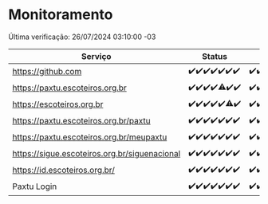 # Monitoramento

Última verificação: 26/07/2024 03:10:00 -03

|Serviço|Status|Últimas 24h|
|---|---|---|
|https://github.com|<span title="2024-07-19: OK=23">✔️</span><span title="2024-07-20: OK=24">✔️</span><span title="2024-07-21: OK=23">✔️</span><span title="2024-07-22: OK=23">✔️</span><span title="2024-07-23: OK=24">✔️</span><span title="2024-07-24: OK=24">✔️</span><span title="2024-07-25: OK=6">✔️</span>|<span title="25/07/2024 03:10:00 -03 : 200">✔️</span><span title="25/07/2024 04:07:00 -03 : 200">✔️</span><span title="25/07/2024 05:10:00 -03 : 200">✔️</span><span title="25/07/2024 06:07:00 -03 : 200">✔️</span><span title="25/07/2024 07:08:00 -03 : 200">✔️</span><span title="25/07/2024 08:05:00 -03 : 200">✔️</span><span title="25/07/2024 09:13:00 -03 : 200">✔️</span><span title="25/07/2024 10:11:00 -03 : 200">✔️</span><span title="25/07/2024 11:06:00 -03 : 200">✔️</span><span title="25/07/2024 12:07:00 -03 : 200">✔️</span><span title="25/07/2024 13:09:00 -03 : 200">✔️</span><span title="25/07/2024 14:06:00 -03 : 200">✔️</span><span title="25/07/2024 15:09:00 -03 : 200">✔️</span><span title="25/07/2024 16:04:00 -03 : 200">✔️</span><span title="25/07/2024 17:08:00 -03 : 200">✔️</span><span title="25/07/2024 18:07:00 -03 : 200">✔️</span><span title="25/07/2024 19:07:00 -03 : 200">✔️</span><span title="25/07/2024 20:08:00 -03 : 200">✔️</span><span title="25/07/2024 21:34:00 -03 : 200">✔️</span><span title="25/07/2024 22:56:00 -03 : 200">✔️</span><span title="25/07/2024 23:30:00 -03 : 200">✔️</span><span title="26/07/2024 00:08:00 -03 : 200">✔️</span><span title="26/07/2024 01:08:00 -03 : 200">✔️</span><span title="26/07/2024 02:08:00 -03 : 200">✔️</span><span title="26/07/2024 03:10:00 -03 : 200">✔️</span>|
|https://paxtu.escoteiros.org.br|<span title="2024-07-19: OK=23">✔️</span><span title="2024-07-20: OK=24">✔️</span><span title="2024-07-21: OK=23">✔️</span><span title="2024-07-22: OK=23">✔️</span><span title="2024-07-23: OK=23, Falhas=1">⚠️</span><span title="2024-07-24: OK=24">✔️</span><span title="2024-07-25: OK=6">✔️</span>|<span title="25/07/2024 03:10:00 -03 : 200">✔️</span><span title="25/07/2024 04:07:00 -03 : 200">✔️</span><span title="25/07/2024 05:10:00 -03 : 200">✔️</span><span title="25/07/2024 06:07:00 -03 : 200">✔️</span><span title="25/07/2024 07:08:00 -03 : 200">✔️</span><span title="25/07/2024 08:05:00 -03 : 200">✔️</span><span title="25/07/2024 09:13:00 -03 : 200">✔️</span><span title="25/07/2024 10:11:00 -03 : 200">✔️</span><span title="25/07/2024 11:06:00 -03 : 200">✔️</span><span title="25/07/2024 12:07:00 -03 : 200">✔️</span><span title="25/07/2024 13:09:00 -03 : 200">✔️</span><span title="25/07/2024 14:06:00 -03 : 200">✔️</span><span title="25/07/2024 15:09:00 -03 : 200">✔️</span><span title="25/07/2024 16:04:00 -03 : 200">✔️</span><span title="25/07/2024 17:08:00 -03 : 200">✔️</span><span title="25/07/2024 18:07:00 -03 : 200">✔️</span><span title="25/07/2024 19:07:00 -03 : 200">✔️</span><span title="25/07/2024 20:08:00 -03 : 200">✔️</span><span title="25/07/2024 21:34:00 -03 : 200">✔️</span><span title="25/07/2024 22:56:00 -03 : 200">✔️</span><span title="25/07/2024 23:30:00 -03 : 200">✔️</span><span title="26/07/2024 00:08:00 -03 : 200">✔️</span><span title="26/07/2024 01:08:00 -03 : 200">✔️</span><span title="26/07/2024 02:08:00 -03 : 200">✔️</span><span title="26/07/2024 03:10:00 -03 : 200">✔️</span>|
|https://escoteiros.org.br|<span title="2024-07-19: OK=23">✔️</span><span title="2024-07-20: OK=24">✔️</span><span title="2024-07-21: OK=23">✔️</span><span title="2024-07-22: OK=23">✔️</span><span title="2024-07-23: OK=24">✔️</span><span title="2024-07-24: OK=22, Falhas=2">⚠️</span><span title="2024-07-25: OK=6">✔️</span>|<span title="25/07/2024 03:10:00 -03 : 200">✔️</span><span title="25/07/2024 04:07:00 -03 : 200">✔️</span><span title="25/07/2024 05:10:00 -03 : 200">✔️</span><span title="25/07/2024 06:07:00 -03 : 200">✔️</span><span title="25/07/2024 07:08:00 -03 : 200">✔️</span><span title="25/07/2024 08:05:00 -03 : 200">✔️</span><span title="25/07/2024 09:13:00 -03 : 200">✔️</span><span title="25/07/2024 10:11:00 -03 : 200">✔️</span><span title="25/07/2024 11:06:00 -03 : 200">✔️</span><span title="25/07/2024 12:07:00 -03 : 200">✔️</span><span title="25/07/2024 13:09:00 -03 : 200">✔️</span><span title="25/07/2024 14:06:00 -03 : 200">✔️</span><span title="25/07/2024 15:09:00 -03 : 200">✔️</span><span title="25/07/2024 16:04:00 -03 : 200">✔️</span><span title="25/07/2024 17:08:00 -03 : 200">✔️</span><span title="25/07/2024 18:07:00 -03 : 200">✔️</span><span title="25/07/2024 19:07:00 -03 : 200">✔️</span><span title="25/07/2024 20:08:00 -03 : 200">✔️</span><span title="25/07/2024 21:34:00 -03 : 200">✔️</span><span title="25/07/2024 22:56:00 -03 : 200">✔️</span><span title="25/07/2024 23:30:00 -03 : 200">✔️</span><span title="26/07/2024 00:08:00 -03 : 200">✔️</span><span title="26/07/2024 01:08:00 -03 : 200">✔️</span><span title="26/07/2024 02:08:00 -03 : 200">✔️</span><span title="26/07/2024 03:10:00 -03 : 200">✔️</span>|
|https://paxtu.escoteiros.org.br/paxtu|<span title="2024-07-19: OK=23">✔️</span><span title="2024-07-20: OK=24">✔️</span><span title="2024-07-21: OK=23">✔️</span><span title="2024-07-22: OK=23">✔️</span><span title="2024-07-23: OK=24">✔️</span><span title="2024-07-24: OK=24">✔️</span><span title="2024-07-25: OK=6">✔️</span>|<span title="25/07/2024 03:10:00 -03 : 200">✔️</span><span title="25/07/2024 04:07:00 -03 : 200">✔️</span><span title="25/07/2024 05:10:00 -03 : 200">✔️</span><span title="25/07/2024 06:07:00 -03 : 200">✔️</span><span title="25/07/2024 07:08:00 -03 : 200">✔️</span><span title="25/07/2024 08:05:00 -03 : 200">✔️</span><span title="25/07/2024 09:13:00 -03 : 200">✔️</span><span title="25/07/2024 10:11:00 -03 : 200">✔️</span><span title="25/07/2024 11:06:00 -03 : 200">✔️</span><span title="25/07/2024 12:07:00 -03 : 200">✔️</span><span title="25/07/2024 13:09:00 -03 : 200">✔️</span><span title="25/07/2024 14:06:00 -03 : 200">✔️</span><span title="25/07/2024 15:09:00 -03 : 200">✔️</span><span title="25/07/2024 16:04:00 -03 : 200">✔️</span><span title="25/07/2024 17:08:00 -03 : 200">✔️</span><span title="25/07/2024 18:07:00 -03 : 200">✔️</span><span title="25/07/2024 19:07:00 -03 : 200">✔️</span><span title="25/07/2024 20:08:00 -03 : 200">✔️</span><span title="25/07/2024 21:34:00 -03 : 200">✔️</span><span title="25/07/2024 22:56:00 -03 : 200">✔️</span><span title="25/07/2024 23:30:00 -03 : 200">✔️</span><span title="26/07/2024 00:08:00 -03 : 200">✔️</span><span title="26/07/2024 01:08:00 -03 : 200">✔️</span><span title="26/07/2024 02:08:00 -03 : 200">✔️</span><span title="26/07/2024 03:10:00 -03 : 200">✔️</span>|
|https://paxtu.escoteiros.org.br/meupaxtu|<span title="2024-07-19: OK=23">✔️</span><span title="2024-07-20: OK=24">✔️</span><span title="2024-07-21: OK=23">✔️</span><span title="2024-07-22: OK=23">✔️</span><span title="2024-07-23: OK=24">✔️</span><span title="2024-07-24: OK=24">✔️</span><span title="2024-07-25: OK=6">✔️</span>|<span title="25/07/2024 03:10:00 -03 : 200">✔️</span><span title="25/07/2024 04:07:00 -03 : 200">✔️</span><span title="25/07/2024 05:10:00 -03 : 200">✔️</span><span title="25/07/2024 06:07:00 -03 : 200">✔️</span><span title="25/07/2024 07:08:00 -03 : 200">✔️</span><span title="25/07/2024 08:05:00 -03 : 200">✔️</span><span title="25/07/2024 09:13:00 -03 : 200">✔️</span><span title="25/07/2024 10:11:00 -03 : 200">✔️</span><span title="25/07/2024 11:06:00 -03 : 200">✔️</span><span title="25/07/2024 12:07:00 -03 : 200">✔️</span><span title="25/07/2024 13:09:00 -03 : 200">✔️</span><span title="25/07/2024 14:06:00 -03 : 200">✔️</span><span title="25/07/2024 15:09:00 -03 : 200">✔️</span><span title="25/07/2024 16:04:00 -03 : 200">✔️</span><span title="25/07/2024 17:08:00 -03 : 200">✔️</span><span title="25/07/2024 18:07:00 -03 : 200">✔️</span><span title="25/07/2024 19:07:00 -03 : 200">✔️</span><span title="25/07/2024 20:08:00 -03 : 200">✔️</span><span title="25/07/2024 21:34:00 -03 : 200">✔️</span><span title="25/07/2024 22:56:00 -03 : 200">✔️</span><span title="25/07/2024 23:30:00 -03 : 200">✔️</span><span title="26/07/2024 00:08:00 -03 : 200">✔️</span><span title="26/07/2024 01:08:00 -03 : 200">✔️</span><span title="26/07/2024 02:08:00 -03 : 200">✔️</span><span title="26/07/2024 03:10:00 -03 : 200">✔️</span>|
|https://sigue.escoteiros.org.br/siguenacional|<span title="2024-07-19: OK=23">✔️</span><span title="2024-07-20: OK=24">✔️</span><span title="2024-07-21: OK=23">✔️</span><span title="2024-07-22: OK=23">✔️</span><span title="2024-07-23: OK=24">✔️</span><span title="2024-07-24: OK=24">✔️</span><span title="2024-07-25: OK=6">✔️</span>|<span title="25/07/2024 03:10:00 -03 : 200">✔️</span><span title="25/07/2024 04:07:00 -03 : 200">✔️</span><span title="25/07/2024 05:10:00 -03 : 200">✔️</span><span title="25/07/2024 06:07:00 -03 : 200">✔️</span><span title="25/07/2024 07:08:00 -03 : 200">✔️</span><span title="25/07/2024 08:05:00 -03 : 200">✔️</span><span title="25/07/2024 09:13:00 -03 : 200">✔️</span><span title="25/07/2024 10:11:00 -03 : 200">✔️</span><span title="25/07/2024 11:06:00 -03 : 200">✔️</span><span title="25/07/2024 12:07:00 -03 : 200">✔️</span><span title="25/07/2024 13:09:00 -03 : 200">✔️</span><span title="25/07/2024 14:06:00 -03 : 200">✔️</span><span title="25/07/2024 15:09:00 -03 : 200">✔️</span><span title="25/07/2024 16:04:00 -03 : 200">✔️</span><span title="25/07/2024 17:08:00 -03 : 200">✔️</span><span title="25/07/2024 18:07:00 -03 : 200">✔️</span><span title="25/07/2024 19:07:00 -03 : 200">✔️</span><span title="25/07/2024 20:08:00 -03 : 200">✔️</span><span title="25/07/2024 21:34:00 -03 : 200">✔️</span><span title="25/07/2024 22:56:00 -03 : 200">✔️</span><span title="25/07/2024 23:30:00 -03 : 200">✔️</span><span title="26/07/2024 00:08:00 -03 : 200">✔️</span><span title="26/07/2024 01:08:00 -03 : 200">✔️</span><span title="26/07/2024 02:08:00 -03 : 200">✔️</span><span title="26/07/2024 03:10:00 -03 : 200">✔️</span>|
|https://id.escoteiros.org.br/|<span title="2024-07-19: OK=23">✔️</span><span title="2024-07-20: OK=24">✔️</span><span title="2024-07-21: OK=23">✔️</span><span title="2024-07-22: OK=23">✔️</span><span title="2024-07-23: OK=24">✔️</span><span title="2024-07-24: OK=24">✔️</span><span title="2024-07-25: OK=6">✔️</span>|<span title="25/07/2024 03:10:00 -03 : 200">✔️</span><span title="25/07/2024 04:07:00 -03 : 200">✔️</span><span title="25/07/2024 05:10:00 -03 : 200">✔️</span><span title="25/07/2024 06:07:00 -03 : 200">✔️</span><span title="25/07/2024 07:08:00 -03 : 200">✔️</span><span title="25/07/2024 08:05:00 -03 : 200">✔️</span><span title="25/07/2024 09:13:00 -03 : 200">✔️</span><span title="25/07/2024 10:11:00 -03 : 200">✔️</span><span title="25/07/2024 11:06:00 -03 : 200">✔️</span><span title="25/07/2024 12:07:00 -03 : 200">✔️</span><span title="25/07/2024 13:09:00 -03 : 200">✔️</span><span title="25/07/2024 14:06:00 -03 : 200">✔️</span><span title="25/07/2024 15:09:00 -03 : 200">✔️</span><span title="25/07/2024 16:04:00 -03 : 200">✔️</span><span title="25/07/2024 17:08:00 -03 : 200">✔️</span><span title="25/07/2024 18:07:00 -03 : 200">✔️</span><span title="25/07/2024 19:07:00 -03 : 200">✔️</span><span title="25/07/2024 20:08:00 -03 : 200">✔️</span><span title="25/07/2024 21:34:00 -03 : 200">✔️</span><span title="25/07/2024 22:56:00 -03 : 200">✔️</span><span title="25/07/2024 23:30:00 -03 : 200">✔️</span><span title="26/07/2024 00:08:00 -03 : 200">✔️</span><span title="26/07/2024 01:08:00 -03 : 200">✔️</span><span title="26/07/2024 02:08:00 -03 : 200">✔️</span><span title="26/07/2024 03:10:00 -03 : 200">✔️</span>|
|Paxtu Login|<span title="2024-07-19: OK=23">✔️</span><span title="2024-07-20: OK=24">✔️</span><span title="2024-07-21: OK=23">✔️</span><span title="2024-07-22: OK=23">✔️</span><span title="2024-07-23: OK=24">✔️</span><span title="2024-07-24: OK=24">✔️</span><span title="2024-07-25: OK=6">✔️</span>|<span title="25/07/2024 03:10:00 -03 : 200">✔️</span><span title="25/07/2024 04:07:00 -03 : 200">✔️</span><span title="25/07/2024 05:10:00 -03 : 200">✔️</span><span title="25/07/2024 06:07:00 -03 : 200">✔️</span><span title="25/07/2024 07:08:00 -03 : 200">✔️</span><span title="25/07/2024 08:05:00 -03 : 200">✔️</span><span title="25/07/2024 09:13:00 -03 : 200">✔️</span><span title="25/07/2024 10:11:00 -03 : 200">✔️</span><span title="25/07/2024 11:06:00 -03 : 200">✔️</span><span title="25/07/2024 12:07:00 -03 : 200">✔️</span><span title="25/07/2024 13:09:00 -03 : 200">✔️</span><span title="25/07/2024 14:06:00 -03 : 200">✔️</span><span title="25/07/2024 15:09:00 -03 : 200">✔️</span><span title="25/07/2024 16:04:00 -03 : 200">✔️</span><span title="25/07/2024 17:08:00 -03 : 200">✔️</span><span title="25/07/2024 18:07:00 -03 : 200">✔️</span><span title="25/07/2024 19:07:00 -03 : 200">✔️</span><span title="25/07/2024 20:08:00 -03 : 200">✔️</span><span title="25/07/2024 21:34:00 -03 : 200">✔️</span><span title="25/07/2024 22:56:00 -03 : 200">✔️</span><span title="25/07/2024 23:30:00 -03 : 200">✔️</span><span title="26/07/2024 00:08:00 -03 : 200">✔️</span><span title="26/07/2024 01:08:00 -03 : 200">✔️</span><span title="26/07/2024 02:08:00 -03 : 200">✔️</span><span title="26/07/2024 03:10:00 -03 : 200">✔️</span>|

